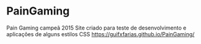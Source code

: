 # PainGaming
Pain Gaming campeã 2015
Site criado para teste de desenvolvimento e aplicações de alguns estilos CSS
https://guifxfarias.github.io/PainGaming/
